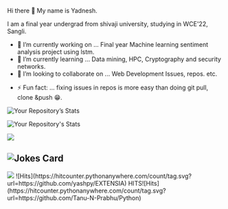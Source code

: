 Hi there 👋
My name is Yadnesh.                                         

I am a final year undergrad from shivaji university, studying in WCE'22, Sangli.     

 
<!--
**yashpy/yashpy** is a ✨ _special_ ✨ repository because its `README.md` (this file) appears on your GitHub profile.

Here are some ideas to get you started:
-->

- 🔭 I’m currently working on ... Final year Machine learning sentiment analysis project using lstm.
- 🌱 I’m currently learning ...  Data mining, HPC, Cryptography and security networks.
- 👯 I’m looking to collaborate on ... Web Development Issues, repos. etc.
<!--
- 🤔 I’m looking for help with ...
- 💬 Ask me about ...
 
- 📫 How to reach me: ... Connect me on linkedin: https://www.linkedin.com/in/yadneshsdeshpande/
-->
<!-- - 😄 Pronouns: ...--> 
- ⚡ Fun fact: ... fixing issues in repos is more easy than doing git pull, clone &push 😁.

![Your Repository’s Stats](https://github-readme-stats.vercel.app/api?username=yashpy&show_icons=true)

![Your Repository's Stats](https://github-readme-stats.vercel.app/api/top-langs/?username=yashpy&theme=blue-green)

<a href="https://github.com/yashpy/EXTENSIA/graphs/contributors"><img src="https://contrib.rocks/image?repo=yashpy/EXTENSIA" /></a> 

## ![Jokes Card](https://readme-jokes.vercel.app/api)

<img src="https://komarev.com/ghpvc/?username=yashpy"/>
![Hits](https://hitcounter.pythonanywhere.com/count/tag.svg?url=https://github.com/yashpy/EXTENSIA)
HITS![Hits](https://hitcounter.pythonanywhere.com/count/tag.svg?url=https://github.com/Tanu-N-Prabhu/Python)
